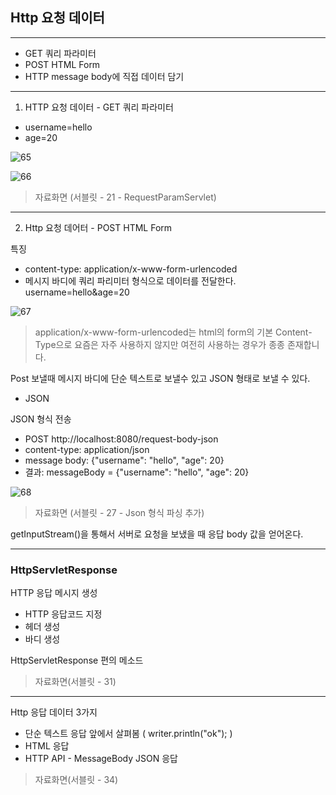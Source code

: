 ## Http 요청 데이터 
___

- GET 쿼리 파라미터
- POST HTML Form
- HTTP message body에 직접 데이터 담기

___

1. HTTP 요청 데이터 - GET 쿼리 파라미터

- username=hello
- age=20

![65](https://user-images.githubusercontent.com/113106136/226792580-42fb9694-8c0f-43ea-916a-852d222d53b5.png)

![66](https://user-images.githubusercontent.com/113106136/226792839-fdb25c8c-dde0-4e14-bfc3-314ed4084fb3.png)

> 자료화면 (서블릿 - 21 - RequestParamServlet)

___

2. Http 요청 데어터 - POST HTML Form

특징
- content-type: application/x-www-form-urlencoded
- 메시지 바디에 쿼리 파리미터 형식으로 데이터를 전달한다. username=hello&age=20

![67](https://user-images.githubusercontent.com/113106136/226794105-ff61bb8f-427b-47a6-a193-dffdccfb4220.png)

> application/x-www-form-urlencoded는 html의 form의 기본 Content-Type으로 요즘은 자주 사용하지 않지만 여전히 사용하는 경우가 종종 존재합니다.

Post 보낼때 메시지 바디에 단순 텍스트로 보낼수 있고 JSON 형태로 보낼 수 있다.

- JSON

JSON 형식 전송
- POST http://localhost:8080/request-body-json
- content-type: application/json
- message body: {"username": "hello", "age": 20}
- 결과: messageBody = {"username": "hello", "age": 20}

![68](https://user-images.githubusercontent.com/113106136/226870948-a9279064-aed8-4aa8-9303-53786a94633c.png)



> 자료화면 (서블릿 - 27 - Json 형식 파싱 추가)

getInputStream()을 통해서 서버로 요청을 보냈을 때 응답 body 값을 얻어온다.

___

### HttpServletResponse 

HTTP 응답 메시지 생성
- HTTP 응답코드 지정
- 헤더 생성
- 바디 생성

HttpServletResponse 편의 메소드

> 자료화면(서블릿 - 31)

___

Http 응답 데이터 3가지

- 단순 텍스트 응답
앞에서 살펴봄 ( writer.println("ok"); )
- HTML 응답
- HTTP API - MessageBody JSON 응답

> 자료화면(서블릿 - 34)



